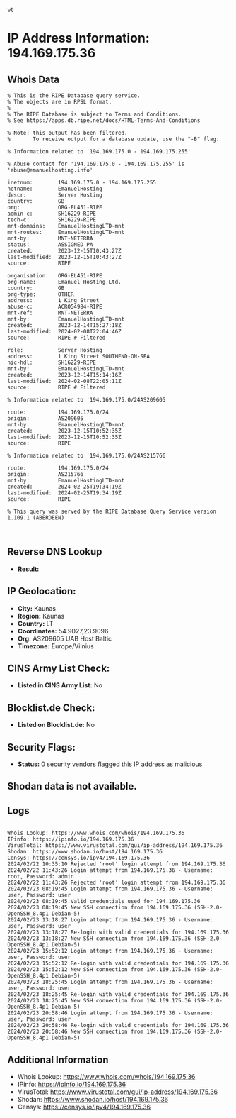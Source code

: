 vt
# IP Address Information: 194.169.175.36

## Whois Data
```
% This is the RIPE Database query service.
% The objects are in RPSL format.
%
% The RIPE Database is subject to Terms and Conditions.
% See https://apps.db.ripe.net/docs/HTML-Terms-And-Conditions

% Note: this output has been filtered.
%       To receive output for a database update, use the "-B" flag.

% Information related to '194.169.175.0 - 194.169.175.255'

% Abuse contact for '194.169.175.0 - 194.169.175.255' is 'abuse@emanuelhosting.info'

inetnum:        194.169.175.0 - 194.169.175.255
netname:        EmanuelHosting
descr:          Server Hosting
country:        GB
org:            ORG-EL451-RIPE
admin-c:        SH16229-RIPE
tech-c:         SH16229-RIPE
mnt-domains:    EmanuelHostingLTD-mnt
mnt-routes:     EmanuelHostingLTD-mnt
mnt-by:         MNT-NETERRA
status:         ASSIGNED PA
created:        2023-12-15T10:43:27Z
last-modified:  2023-12-15T10:43:27Z
source:         RIPE

organisation:   ORG-EL451-RIPE
org-name:       Emanuel Hosting Ltd.
country:        GB
org-type:       OTHER
address:        1 King Street
abuse-c:        ACRO54984-RIPE
mnt-ref:        MNT-NETERRA
mnt-by:         EmanuelHostingLTD-mnt
created:        2023-12-14T15:27:18Z
last-modified:  2024-02-08T22:04:46Z
source:         RIPE # Filtered

role:           Server Hosting
address:        1 King Street SOUTHEND-ON-SEA
nic-hdl:        SH16229-RIPE
mnt-by:         EmanuelHostingLTD-mnt
created:        2023-12-14T15:14:16Z
last-modified:  2024-02-08T22:05:11Z
source:         RIPE # Filtered

% Information related to '194.169.175.0/24AS209605'

route:          194.169.175.0/24
origin:         AS209605
mnt-by:         EmanuelHostingLTD-mnt
created:        2023-12-15T10:52:35Z
last-modified:  2023-12-15T10:52:35Z
source:         RIPE

% Information related to '194.169.175.0/24AS215766'

route:          194.169.175.0/24
origin:         AS215766
mnt-by:         EmanuelHostingLTD-mnt
created:        2024-02-25T19:34:19Z
last-modified:  2024-02-25T19:34:19Z
source:         RIPE

% This query was served by the RIPE Database Query Service version 1.109.1 (ABERDEEN)



```
## Reverse DNS Lookup
- **Result:** 

## IP Geolocation:
- **City:** Kaunas
- **Region:** Kaunas
- **Country:** LT
- **Coordinates:** 54.9027,23.9096
- **Org:** AS209605 UAB Host Baltic
- **Timezone:** Europe/Vilnius

## CINS Army List Check:
- **Listed in CINS Army List:** 
No

## Blocklist.de Check:
- **Listed on Blocklist.de:** 
No

## Security Flags:
- **Status:** 0 security vendors flagged this IP address as malicious

## Shodan data is not available.

## Logs
```

Whois Lookup: https://www.whois.com/whois/194.169.175.36
IPinfo: https://ipinfo.io/194.169.175.36
VirusTotal: https://www.virustotal.com/gui/ip-address/194.169.175.36
Shodan: https://www.shodan.io/host/194.169.175.36
Censys: https://censys.io/ipv4/194.169.175.36
2024/02/22 10:35:10 Rejected 'root' login attempt from 194.169.175.36
2024/02/22 11:43:26 Login attempt from 194.169.175.36 - Username: root, Password: admin
2024/02/22 11:43:26 Rejected 'root' login attempt from 194.169.175.36
2024/02/23 08:19:45 Login attempt from 194.169.175.36 - Username: user, Password: user
2024/02/23 08:19:45 Valid credentials used for 194.169.175.36
2024/02/23 08:19:45 New SSH connection from 194.169.175.36 (SSH-2.0-OpenSSH_8.4p1 Debian-5)
2024/02/23 13:18:27 Login attempt from 194.169.175.36 - Username: user, Password: user
2024/02/23 13:18:27 Re-login with valid credentials for 194.169.175.36
2024/02/23 13:18:27 New SSH connection from 194.169.175.36 (SSH-2.0-OpenSSH_8.4p1 Debian-5)
2024/02/23 15:52:12 Login attempt from 194.169.175.36 - Username: user, Password: user
2024/02/23 15:52:12 Re-login with valid credentials for 194.169.175.36
2024/02/23 15:52:12 New SSH connection from 194.169.175.36 (SSH-2.0-OpenSSH_8.4p1 Debian-5)
2024/02/23 18:25:45 Login attempt from 194.169.175.36 - Username: user, Password: user
2024/02/23 18:25:45 Re-login with valid credentials for 194.169.175.36
2024/02/23 18:25:45 New SSH connection from 194.169.175.36 (SSH-2.0-OpenSSH_8.4p1 Debian-5)
2024/02/23 20:58:46 Login attempt from 194.169.175.36 - Username: user, Password: user
2024/02/23 20:58:46 Re-login with valid credentials for 194.169.175.36
2024/02/23 20:58:46 New SSH connection from 194.169.175.36 (SSH-2.0-OpenSSH_8.4p1 Debian-5)

```
## Additional Information
- Whois Lookup: https://www.whois.com/whois/194.169.175.36
- IPinfo: https://ipinfo.io/194.169.175.36
- VirusTotal: https://www.virustotal.com/gui/ip-address/194.169.175.36
- Shodan: https://www.shodan.io/host/194.169.175.36
- Censys: https://censys.io/ipv4/194.169.175.36

